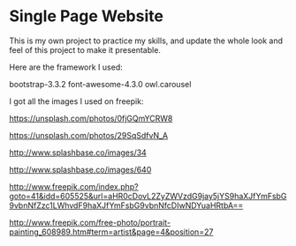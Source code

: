 Single Page Website
===================

This is my own project to practice my skills, and update the whole look and feel of this project to make it presentable.

Here are the framework I used:

bootstrap-3.3.2
font-awesome-4.3.0
owl.carousel

I got all the images I used on freepik:

https://unsplash.com/photos/0fjGQmYCRW8

https://unsplash.com/photos/29SqSdfvN_A

http://www.splashbase.co/images/34

http://www.splashbase.co/images/640

http://www.freepik.com/index.php?goto=41&idd=605525&url=aHR0cDovL2ZyZWVzdG9jay5jYS9haXJfYmFsbG9vbnNfZzc1LWhvdF9haXJfYmFsbG9vbnNfcDIwNDYuaHRtbA==

http://www.freepik.com/free-photo/portrait-painting_608989.htm#term=artist&page=4&position=27
